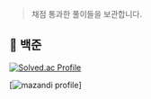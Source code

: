 > 채점 통과한 풀이들을 보관합니다.

## 📌 백준 

[![Solved.ac Profile](http://mazassumnida.wtf/api/v2/generate_badge?boj=softsnail)](https://solved.ac/softsnail/)


[![mazandi profile](http://mazandi.herokuapp.com/api?handle=softsnail&theme=warm)]
